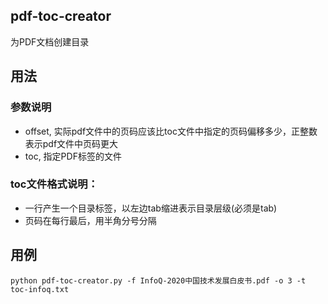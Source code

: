 ## pdf-toc-creator
为PDF文档创建目录


## 用法
### 参数说明
- offset, 实际pdf文件中的页码应该比toc文件中指定的页码偏移多少，正整数表示pdf文件中页码更大
- toc, 指定PDF标签的文件

### toc文件格式说明：
- 一行产生一个目录标签，以左边tab缩进表示目录层级(必须是tab)
- 页码在每行最后，用半角分号分隔

## 用例
```
python pdf-toc-creator.py -f InfoQ-2020中国技术发展白皮书.pdf -o 3 -t toc-infoq.txt
```
